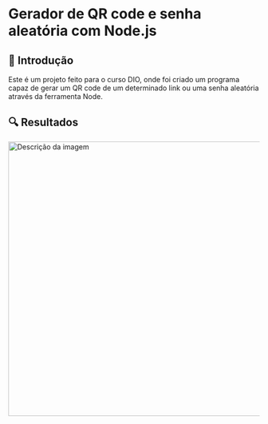 # Gerador de QR code e senha aleatória com Node.js

## 📝 Introdução
Este é um projeto feito para o curso DIO, onde foi criado um programa capaz de gerar um QR code de um determinado link ou uma senha aleatória através da ferramenta Node.



## 🔍 Resultados


<img src="https://github.com/user-attachments/assets/0f1e7721-394d-4753-9f22-79f81299fb43" alt="Descrição da imagem" width="550" />


